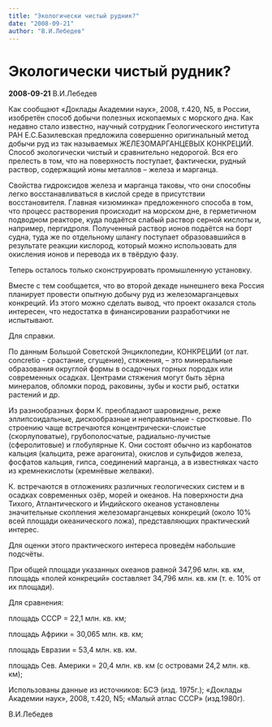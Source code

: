 ```yaml
---
title: "Экологически чистый рудник?"
date: "2008-09-21"
author: "В.И.Лебедев"
---
```


# Экологически чистый рудник?

**2008-09-21** В.И.Лебедев

Как сообщают «Доклады Академии наук», 2008, т.420, N5, в России, изобретён способ добычи полезных ископаемых с морского дна. Как недавно стало известно, научный сотрудник Геологического института РАН Е.С.Базилевская предложила совершенно оригинальный метод добычи руд из так называемых ЖЕЛЕЗОМАРГАНЦЕВЫХ КОНКРЕЦИЙ. Способ экологически чистый и сравнительно недорогой. Вся его прелесть в том, что на поверхность поступает, фактически, рудный раствор, содержащий ионы металлов – железа и марганца.

Свойства гидроксидов железа и марганца таковы, что они способны легко восстанавливаться в кислой среде в присутствии восстановителя. Главная «изюминка» предложенного способа в том, что процесс растворения происходит на морском дне, в герметичном подводном реакторе, куда подаётся слабый раствор серной кислоты и, например, пергидроля. Полученный раствор ионов подаётся на борт судна, туда же по отдельному шлангу поступает образовавшийся в результате реакции кислород, который можно использовать для окисления ионов и перевода их в твёрдую фазу.

Теперь осталось только сконструировать промышленную установку.

Вместе с тем сообщается, что во второй декаде нынешнего века Россия планирует провести опытную добычу руд из железомарганцевых конкреций. Из этого можно сделать вывод, что проект оказался столь интересен, что недостатка в финансировании разработчики не испытывают.

Для справки.

По данным Большой Советской Энциклопедии, КОНКРЕЦИИ (от лат. concretio - срастание, сгущение), стяжения, – это минеральные образования округлой формы в осадочных горных породах или современных осадках. Центрами стяжения могут быть зёрна минералов, обломки пород, раковины, зубы и кости рыб, остатки растений и др.

Из разнообразных форм К. преобладают шаровидные, реже эллипсоидальные, дискообразные и неправильные - сростковые. По строению чаще встречаются концентрически-слоистые (скорлуповатые), грубополосчатые, радиально-лучистые (сферолитовые) и глобулярные К. Они состоят обычно из карбонатов кальция (кальцита, реже арагонита), окислов и сульфидов железа, фосфатов кальция, гипса, соединений марганца, а в известняках часто из кремнекислоты (кремнёвые желваки).

К. встречаются в отложениях различных геологических систем и в осадках современных озёр, морей и океанов. На поверхности дна Тихого, Атлантического и Индийского океанов установлены значительные скопления железомарганцевых конкреций (около 10% всей площади океанического ложа), представляющих практический интерес.

Для оценки этого практического интереса проведём набольшие подсчёты.

При общей площади указанных океанов равной 347,96 млн. кв. км, площадь «полей конкреций» составляет 34,796 млн. кв. км (т. е. 10% от их площади).

Для сравнения: 

площадь СССР = 22,1 млн. кв. км; 

площадь Африки = 30,065 млн. кв. км; 

площадь Евразии = 53,4 млн. кв. км.

площадь Сев. Америки = 20,4 млн. кв. км (с островами 24,2 млн. кв. км);

Использованы данные из источников: БСЭ (изд. 1975г.); «Доклады Академии наук», 2008, т.420, N5; «Малый атлас СССР» (изд.1980г).

В.И.Лебедев